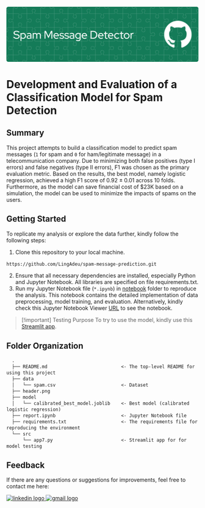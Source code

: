 ![header here](header.png)

# Development and Evaluation of a Classification Model for Spam Detection

## Summary
This project attempts to build a classification model to predict spam messages (`1` for spam and `0` for ham/legitimate message) in a telecommunication company. Due to minimizing both false positives (type I errors) and false negatives (type II errors), F1 was chosen as the primary evaluation metric. Based on the results, the best model, namely logistic regression, achieved a high F1 score of 0.92 $\pm$ 0.01 across 10 folds. Furthermore, as the model can save financial cost of \$23K based on a simulation, the model can be used to minimize the impacts of spams on the users.

## Getting Started
To replicate my analysis or explore the data further, kindly follow the following steps:
1. Clone this repository to your local machine.
```bash
https://github.com/LingAdeu/spam-message-prediction.git
```
2. Ensure that all necessary dependencies are installed, especially Python and Jupyter Notebook. All libraries are specified on file requirements.txt.
3. Run my Jupyter Notebook file (`*.ipynb`) in [notebook](https://github.com/LingAdeu/spam-message-prediction/blob/main/report.ipynb) folder to reproduce the analysis. This notebook contains the detailed implementation of data preprocessing, model training, and evaluation. Alternatively, kindly check this Jupyter Notebook Viewer [URL](https://nbviewer.org/github/LingAdeu/spam-message-prediction/blob/main/report.ipynb) to see the notebook.

>[!important] Testing Purpose
> To try to use the model, kindly use this [Streamlit app](https://spam-prediction.streamlit.app).

## Folder Organization
```
  .
  ├── README.md                           <- The top-level README for using this project
  ├── data
  │   └── spam.csv                        <- Dataset
  ├── header.png
  ├── model
  │   └── calibrated_best_model.joblib    <- Best model (calibrated logistic regression)
  ├── report.ipynb                        <- Jupyter Notebook file
  ├── requirements.txt                    <- The requirements file for reproducing the environment
  └── src
      └── app7.py                         <- Streamlit app for for model testing
```

## Feedback
If there are any questions or suggestions for improvements, feel free to contact me here:

<a href="https://www.linkedin.com/in/adelia-januarto/" target="_blank">
    <img src="https://raw.githubusercontent.com/maurodesouza/profile-readme-generator/master/src/assets/icons/social/linkedin/default.svg" width="52" height="40" alt="linkedin logo"/>
  </a>
<a href="mailto:januartoadelia@gmail.com" target="_blank">
    <img src="https://raw.githubusercontent.com/maurodesouza/profile-readme-generator/master/src/assets/icons/social/gmail/default.svg"  width="52" height="40" alt="gmail logo"/>
  </a>
